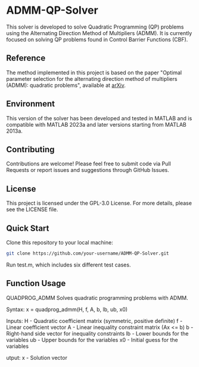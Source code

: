 # ADMM-QP-Solver

This solver is developed to solve Quadratic Programming (QP) problems using the Alternating Direction Method of Multipliers (ADMM). It is currently focused on solving QP problems found in Control Barrier Functions (CBF).

## Reference
The method implemented in this project is based on the paper "Optimal parameter selection for the alternating direction method of multipliers (ADMM): quadratic problems", available at [arXiv](https://arxiv.org/pdf/1306.2454).

## Environment

This version of the solver has been developed and tested in MATLAB and is compatible with MATLAB 2023a and later versions starting from MATLAB 2013a.

## Contributing

Contributions are welcome! Please feel free to submit code via Pull Requests or report issues and suggestions through GitHub Issues.

## License

This project is licensed under the GPL-3.0 License. For more details, please see the LICENSE file.

## Quick Start

Clone this repository to your local machine:
```bash
git clone https://github.com/your-username/ADMM-QP-Solver.git
```

Run test.m, which includes six different test cases.

## Function Usage

QUADPROG_ADMM Solves quadratic programming problems with ADMM.

Syntax:
x = quadprog_admm(H, f, A, b, lb, ub, x0)

Inputs:
H - Quadratic coefficient matrix (symmetric, positive definite)
f - Linear coefficient vector
A - Linear inequality constraint matrix (Ax <= b)
b - Right-hand side vector for inequality constraints
lb - Lower bounds for the variables
ub - Upper bounds for the variables
x0 - Initial guess for the variables

utput:
x - Solution vector
